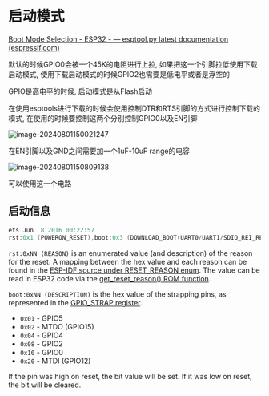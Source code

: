 # 启动模式

[Boot Mode Selection - ESP32 - — esptool.py latest documentation (espressif.com)](https://docs.espressif.com/projects/esptool/en/latest/esp32/advanced-topics/boot-mode-selection.html)

默认的时候GPIO0会被一个45K的电阻进行上拉, 如果把这一个引脚拉低使用下载启动模式, 使用下载启动模式的时候GPIO2也需要是低电平或者是浮空的

GPIO是高电平的时候, 启动模式是从Flash启动

在使用esptools进行下载的时候会使用控制DTR和RTS引脚的方式进行控制下载的模式, 在使用的时候要控制这两个分别控制GPIO0以及EN引脚

![image-20240801150021247](https://picture-01-1316374204.cos.ap-beijing.myqcloud.com/image/202408011500298.png)

在EN引脚以及GND之间需要加一个1uF-10uF range的电容

![image-20240801150809138](https://picture-01-1316374204.cos.ap-beijing.myqcloud.com/image/202408011508168.png)

可以使用这一个电路

## 启动信息

```c
ets Jun  8 2016 00:22:57
rst:0x1 (POWERON_RESET),boot:0x3 (DOWNLOAD_BOOT(UART0/UART1/SDIO_REI_REO_V2))
```

`rst:0xNN (REASON)` is an enumerated value (and description) of the reason for the reset. A mapping between the hex value and each reason can be found in the [ESP-IDF source under RESET_REASON enum](https://github.com/espressif/esp-idf/blob/release/v5.2/components/esp_rom/include/esp32/rom/rtc.h). The value can be read in ESP32 code via the [get_reset_reason() ROM function](https://github.com/espressif/esp-idf/blob/release/v5.2/components/esp_rom/include/esp32/rom/rtc.h).

`boot:0xNN (DESCRIPTION)` is the hex value of the strapping pins, as represented in the [GPIO_STRAP register](https://github.com/espressif/esp-idf/blob/release/v5.2/components/soc/esp32/include/soc/gpio_reg.h).

- `0x01` - GPIO5
- `0x02` - MTDO (GPIO15)
- `0x04` - GPIO4
- `0x08` - GPIO2
- `0x10` - GPIO0
- `0x20` - MTDI (GPIO12)

If the pin was high on reset, the bit value will be set. If it was low on reset, the bit will be cleared.